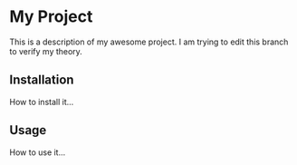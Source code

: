 # My Project

This is a description of my awesome project.
I am trying to edit this branch to verify my theory.
## Installation

How to install it...

## Usage

How to use it...
